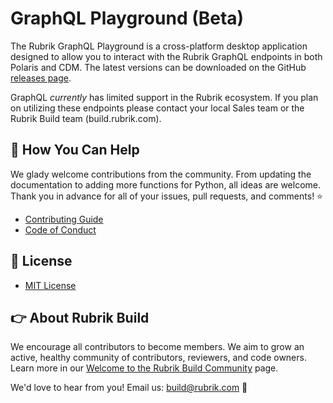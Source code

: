 # GraphQL Playground (Beta)

The Rubrik GraphQL Playground is a cross-platform desktop application designed to allow you to interact with the Rubrik GraphQL endpoints in both Polaris and CDM. The latest versions can be downloaded on the GitHub [releases page](https://github.com/rubrikinc/graphql-playground/releases).

GraphQL _currently_ has limited support in the Rubrik ecosystem. If you plan on utilizing these endpoints please contact your local Sales team or the Rubrik Build team (build.rubrik.com).

## :muscle: How You Can Help

We glady welcome contributions from the community. From updating the documentation to adding more functions for Python, all ideas are welcome. Thank you in advance for all of your issues, pull requests, and comments! :star:

* [Contributing Guide](CONTRIBUTING.md)
* [Code of Conduct](CODE_OF_CONDUCT.md)

## :pushpin: License

* [MIT License](LICENSE)

## :point_right: About Rubrik Build

We encourage all contributors to become members. We aim to grow an active, healthy community of contributors, reviewers, and code owners. Learn more in our [Welcome to the Rubrik Build Community](https://github.com/rubrikinc/welcome-to-rubrik-build) page.

We'd  love to hear from you! Email us: build@rubrik.com :love_letter:
